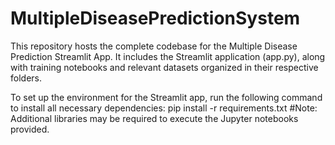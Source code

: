 # MultipleDiseasePredictionSystem 
This repository hosts the complete codebase for the Multiple Disease Prediction Streamlit App. 
It includes the Streamlit application (app.py), along with training notebooks and relevant datasets organized in their respective folders.

To set up the environment for the Streamlit app, run the following command to install all necessary dependencies:
pip install -r requirements.txt
#Note: Additional libraries may be required to execute the Jupyter notebooks provided.
